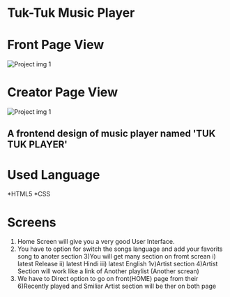 # Tuk-Tuk Music Player

# Front Page View

![Project img 1](https://user-images.githubusercontent.com/54978121/182215817-b82e90b2-f2d1-4593-9d52-fb98069f6267.jpeg)

# Creator Page View

![Project img 1](https://user-images.githubusercontent.com/54978121/182216055-955d98ea-bf1b-4ea5-87a1-b974a2fb9e01.jpeg)


## A frontend design of music player named 'TUK TUK PLAYER'
# Used Language
   *HTML5
   *CSS

# Screens 
   1) Home Screen will give you a very good User Interface.
2) You have to option  for switch the songs language and add your favorits song to anoter section
3)You will get many section on fromt screan 
     i) latest Release
     ii) latest Hindi
     iii) latest English
     1v)Artist section
4)Artist Section will work like a link of Another playlist (Another screan)
5) We have to Direct option to go on front(HOME) page from their
6)Recently played and Smiliar Artist section will be ther on both page
